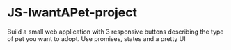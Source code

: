 # JS-IwantAPet-project
Build a small web application with 3 responsive buttons describing the type of pet you want to adopt. Use promises, states and a pretty UI 
